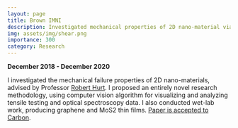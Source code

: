 ```yaml
---
layout: page
title: Brown IMNI
description: Investigated mechanical properties of 2D nano-material via computer vision.
img: assets/img/shear.png
importance: 300
category: Research
---
```


**December 2018 - December 2020**

I investigated the mechanical failure properties of 2D nano-materials, advised by Professor 
[Robert Hurt](https://vivo.brown.edu/display/rhurt). 
I proposed an entirely novel research methodology, using computer vision algorithm for visualizing and 
analyzing tensile testing and optical spectroscopy data. 
I also conducted wet-lab work, producing graphene and MoS2 thin films.
[Paper is accepted to Carbon](https://www.sciencedirect.com/science/article/pii/S0008622320310526). 